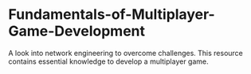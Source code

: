 # Fundamentals-of-Multiplayer-Game-Development
A look into network engineering to overcome challenges. This resource contains essential knowledge to develop a multiplayer game.
